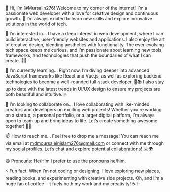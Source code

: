 👋 Hi, I’m @Mursalin276!
Welcome to my corner of the internet! I’m a passionate web developer with a love for creative design and continuous growth. 🌱 I’m always excited to learn new skills and explore innovative solutions in the world of tech.

👀 I’m interested in...
I have a deep interest in web development, where I can build interactive, user-friendly websites and applications. I also enjoy the art of creative design, blending aesthetics with functionality. The ever-evolving tech space keeps me curious, and I’m passionate about learning new tools, frameworks, and technologies that push the boundaries of what I can create. 🚀✨

🌱 I’m currently learning...
Right now, I’m diving deeper into advanced JavaScript frameworks like React and Vue.js, as well as exploring backend technologies to become a well-rounded full-stack developer. 🔧📚 I also stay up to date with the latest trends in UI/UX design to ensure my projects are both beautiful and intuitive. 🔥

💞 I’m looking to collaborate on...
I love collaborating with like-minded creators and developers on exciting web projects! Whether you're working on a startup, a personal portfolio, or a larger digital platform, I’m always open to team up and bring ideas to life. Let’s create something awesome together! 🤝💡

📫 How to reach me...
Feel free to drop me a message! You can reach me via email at mdmoursaleinislam276@gmail.com or connect with me through my social profiles. Let’s chat and explore potential collaborations! ✉️🌍

😄 Pronouns: He/Him
I prefer to use the pronouns he/him.

⚡ Fun fact:
When I’m not coding or designing, I love exploring new places, reading books, and experimenting with creative side projects. Oh, and I’m a huge fan of coffee—it fuels both my work and my creativity! ☕️✨
<!---
Mursalin276/Mursalin276 is a ✨ special ✨ repository because its `README.md` (this file) appears on your GitHub profile.
You can click the Preview link to take a look at your changes.
--->
